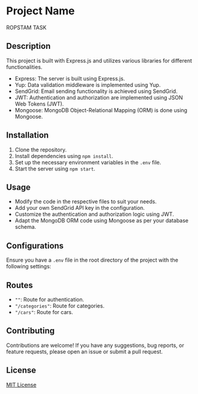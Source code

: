 # Project Name
ROPSTAM TASK

## Description

This project is built with Express.js and utilizes various libraries for different functionalities.

- Express: The server is built using Express.js.
- Yup: Data validation middleware is implemented using Yup.
- SendGrid: Email sending functionality is achieved using SendGrid.
- JWT: Authentication and authorization are implemented using JSON Web Tokens (JWT).
- Mongoose: MongoDB Object-Relational Mapping (ORM) is done using Mongoose.

## Installation

1. Clone the repository.
2. Install dependencies using `npm install`.
3. Set up the necessary environment variables in the `.env` file.
4. Start the server using `npm start`.

## Usage

- Modify the code in the respective files to suit your needs.
- Add your own SendGrid API key in the configuration.
- Customize the authentication and authorization logic using JWT.
- Adapt the MongoDB ORM code using Mongoose as per your database schema.

## Configurations

Ensure you have a `.env` file in the root directory of the project with the following settings:


## Routes

- `""`: Route for authentication.
- `"/categories"`: Route for categories.
- `"/cars"`: Route for cars.

## Contributing

Contributions are welcome! If you have any suggestions, bug reports, or feature requests, please open an issue or submit a pull request.

## License

[MIT License](LICENSE)
